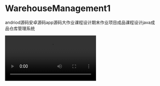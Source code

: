 # WarehouseManagement1
andriod源码安卓源码app源码大作业课程设计期末作业项目成品课程设计java成品仓库管理系统

<video src="http://cloud.video.taobao.com/play/u/null/p/1/e/6/t/1/449961456677.mp4"></video>
